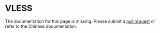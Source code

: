 # VLESS

The documentation for this page is missing. Please submit a [pull request](https://github.com/v2fly/v2fly-github-io/pulls) or refer to the Chinese documentation.

